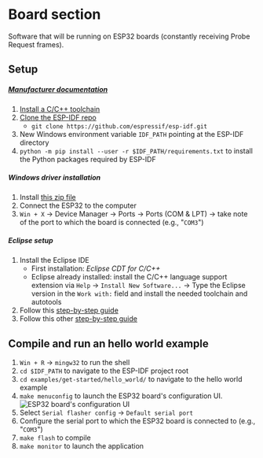 # Board section

Software that will be running on ESP32 boards (constantly receiving Probe Request frames).

## Setup

##### [Manufacturer documentation](https://esp-idf.readthedocs.io/en/latest/get-started/index.html)
1. [Install a C/C++ toolchain](https://esp-idf.readthedocs.io/en/latest/get-started/index.html#setup-toolchain)
2. [Clone the ESP-IDF repo](https://github.com/espressif/esp-idf)
	*  `git clone https://github.com/espressif/esp-idf.git`
3.  New Windows environment variable `IDF_PATH` pointing at the ESP-IDF directory
4. `python -m pip install --user -r $IDF_PATH/requirements.txt` to install the Python packages required by ESP-IDF

##### Windows driver installation
1. Install [this zip file](https://www.silabs.com/documents/public/software/CP210x_Universal_Windows_Driver.zip) 
2. Connect the ESP32 to the computer
3. `Win + X` → Device Manager → Ports → Ports (COM & LPT) → take note of the port to which the board is connected (e.g., "`COM3`")

##### Eclipse setup
1. Install the Eclipse IDE
	*  First installation: _Eclipse CDT for C/C++_
	*  Eclipse already installed: install the C/C++ language support extension via `Help` → `Install New Software...` → Type the Eclipse version in the `Work with:` field and install the needed toolchain and autotools
2. Follow this [step-by-step guide](https://esp-idf.readthedocs.io/en/latest/get-started/eclipse-setup-windows.html#eclipse-ide-on-windows)
3. Follow this other [step-by-step guide](https://esp-idf.readthedocs.io/en/latest/get-started/eclipse-setup.html#eclipse-build-project)

## Compile and run an hello world example
1. `Win + R` → `mingw32` to run the shell
2. `cd $IDF_PATH` to navigate to the ESP-IDF project root
3. `cd examples/get-started/hello_world/` to navigate to the hello world example
4. `make menuconfig` to launch the ESP32 board's configuration UI.
![ESP32 board's configuration UI](https://docs.espressif.com/projects/esp-idf/en/latest/_images/project-configuration.png)
5. Select `Serial flasher config` → `Default serial port`
6. Configure the serial port to which the ESP32 board is connected to (e.g., "`COM3`")
7. `make flash` to compile
8. `make monitor` to launch the application

